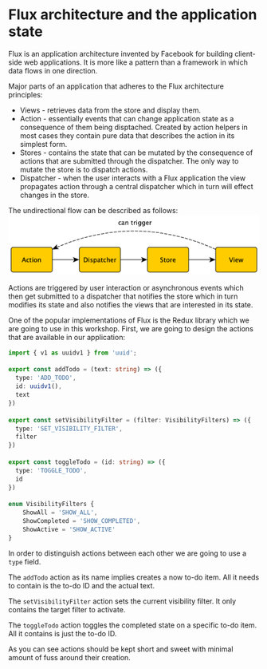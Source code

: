 # Flux architecture and the application state

Flux is an application architecture invented by Facebook for building client-side web applications. It is more like a pattern than a framework in which data flows in one direction. 

Major parts of an application that adheres to the Flux architecture principles:
* Views - retrieves data from the store and display them.
* Action - essentially events that can change application state as a consequence of them being disptached. Created by action helpers in most cases they contain pure data that describes the action in its simplest form.
* Stores - contains the state that can be mutated by the consequence of actions that are submitted through the dispatcher. The only way to mutate the store is to dispatch actions.
* Dispatcher - when the user interacts with a Flux application the view propagates action through a central dispatcher which in turn will effect changes in the store.

The undirectional flow can be described as follows:
![Unidirectional flow](images/flux.png)

Actions are triggered by user interaction or asynchronous events which then get submitted to a dispatcher that notifies the store which in turn modifies its state and also notifies the views that are interested in its state.

One of the popular implementations of Flux is the Redux library which we are going to use in this workshop. First, we are going to design the actions that are available in our application:

```typescript
import { v1 as uuidv1 } from 'uuid';

export const addTodo = (text: string) => ({
  type: 'ADD_TODO',
  id: uuidv1(),
  text
})

export const setVisibilityFilter = (filter: VisibilityFilters) => ({
  type: 'SET_VISIBILITY_FILTER',
  filter
})

export const toggleTodo = (id: string) => ({
  type: 'TOGGLE_TODO',
  id
})

enum VisibilityFilters {
    ShowAll = 'SHOW_ALL',
    ShowCompleted = 'SHOW_COMPLETED',
    ShowActive = 'SHOW_ACTIVE'
}
```

In order to distinguish actions between each other we are going to use a `type` field.

The `addTodo` action as its name implies creates a now to-do item. All it needs to contain is the to-do ID and the actual text.

The `setVisibilityFilter` action sets the current visibility filter. It only contains the target filter to activate.

The `toggleTodo` action toggles the completed state on a specific to-do item. All it contains is just the to-do ID.

As you can see actions should be kept short and sweet with minimal amount of fuss around their creation.